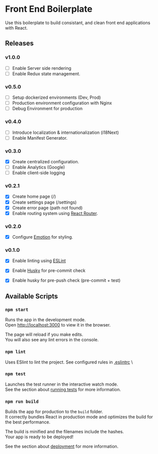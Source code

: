 # Front End Boilerplate

Use this boilerplate to build consistant, and clean front end applications with React.

## Releases

### v1.0.0
- [ ] Enable Server side rendering
- [ ] Enable Redux state management.

### v0.5.0
- [ ] Setup dockerized environments (Dev, Prod)
- [ ] Production environment configuration with Nginx
- [ ] Debug Environment for production

### v0.4.0
- [ ] Introduce localization & internationalization (i18Next)
- [ ] Enable Manifest Generator.

### v0.3.0
- [x] Create centralized configuration.
- [ ] Enable Analytics (Google)
- [ ] Enable client-side logging

### v0.2.1
- [x] Create home page (/)
- [x] Create settings page (/settings)
- [x] Create error page (path not found)
- [x] Enable routing system using [React Router](https://reactrouter.com/).

### v0.2.0
- [x] Configure [Emotion](https://emotion.sh/) for styling.

### v0.1.0
- [x] Enable linting using [ESLint](https://eslint.org/)
- [x] Enable [Husky](https://typicode.github.io/husky) for pre-commit check
- [x] Enable husky for pre-push check (pre-commit + test)


## Available Scripts

### `npm start`

Runs the app in the development mode.\
Open [http://localhost:3000](http://localhost:3000) to view it in the browser.

The page will reload if you make edits.\
You will also see any lint errors in the console.

### `npm lint`

Uses ESlint to lint the project. See configured rules in [.eslintrc](./.eslintrc) \
### `npm test`

Launches the test runner in the interactive watch mode.\
See the section about [running tests](https://facebook.github.io/create-react-app/docs/running-tests) for more information.

### `npm run build`

Builds the app for production to the `build` folder.\
It correctly bundles React in production mode and optimizes the build for the best performance.

The build is minified and the filenames include the hashes.\
Your app is ready to be deployed!

See the section about [deployment](https://facebook.github.io/create-react-app/docs/deployment) for more information.

